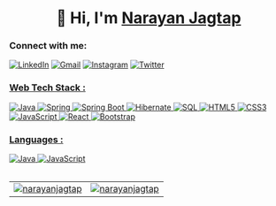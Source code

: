 <h1 align="center">👋 Hi, I'm <a href="https://narayanjagtap.github.io/NarayanaPortfolio/" target="_blank" rel="noopener noreferrer"> Narayan Jagtap </a> </h1>

<h3 align="left">Connect with me:</h3>
<div align="left">
  <a href="https://www.linkedin.com/in/narayanpjagtap/"><img alt="LinkedIn" src="https://img.shields.io/badge/linkedin-%230077B5.svg?style=for-the-badge&logo=linkedin&logoColor=white"/></a>
  <a href="mailto:narayanpjagtap45@gmail.com"><img alt="Gmail" src="https://img.shields.io/badge/Gmail-D14836?style=for-the-badge&logo=gmail&logoColor=white"/></a>
   <a href="https://www.instagram.com/sumitpjagtap?igsh=MTFjbmludTUxNWtuZA%3D%3D"><img alt="Instagram" src="https://img.shields.io/badge/Instagram-E4405F?style=for-the-badge&logo=instagram&logoColor=white"/></a>
    <a href="https://x.com/narayanpjagtap"><img alt="Twitter" src="https://img.shields.io/twitter/url?color=blue&label=Twitter&logo=twitter&style=for-the-badge&url=https%3A%2F%2Ftwitter.com%2FKet_0626"</a>
</div>
  
<h3 align="left">Web Tech Stack :</h3>
<div align="left">
  <img alt="Java" src="https://img.shields.io/badge/Java-%23ED8B00.svg?style=for-the-badge&logo=openjdk&logoColor=white"/>
  <img alt="Spring" src="https://img.shields.io/badge/Spring-%236DB33F.svg?style=for-the-badge&logo=spring&logoColor=white"/>
  <img alt="Spring Boot" src="https://img.shields.io/badge/Spring%20Boot-%236DB33F.svg?style=for-the-badge&logo=springboot&logoColor=white"/>
  <img alt="Hibernate" src="https://img.shields.io/badge/Hibernate-%2345934E.svg?style=for-the-badge&logo=hibernate&logoColor=white"/>
  <img alt="SQL" src="https://img.shields.io/badge/SQL-%2300758F.svg?style=for-the-badge&logo=sqlite&logoColor=white"/>
  <img alt="HTML5" src="https://img.shields.io/badge/html5-%23E34F26.svg?style=for-the-badge&logo=html5&logoColor=white"/>
  <img alt="CSS3" src="https://img.shields.io/badge/css3-%231572B6.svg?style=for-the-badge&logo=css3&logoColor=white"/>
  <img alt="JavaScript" src="https://img.shields.io/badge/javascript-%23323330.svg?style=for-the-badge&logo=javascript&logoColor=%23F7DF1E"/>
  <img alt="React" src="https://img.shields.io/badge/react-%2320232a.svg?style=for-the-badge&logo=react&logoColor=%2361DAFB"/>
  <img alt="Bootstrap" src="https://img.shields.io/badge/bootstrap-%23563D7C.svg?style=for-the-badge&logo=bootstrap&logoColor=white"/>
</div>


<h3 align="left">Languages :</h3>
<div align="left">
  <img alt="Java" src="https://img.shields.io/badge/Java-%23ED8B00.svg?style=for-the-badge&logo=openjdk&logoColor=white"/>
  <img alt="JavaScript" src="https://img.shields.io/badge/javascript-%23323330.svg?style=for-the-badge&logo=javascript&logoColor=%23F7DF1E"/>
</div>

<br>

<table>
  <tr>
    <td><img src="https://github-readme-stats.vercel.app/api?username=narayanjagtap&show_icons=true&theme=dark&locale=en" alt="narayanjagtap" /></td>
    <td><img src="https://github-readme-stats.vercel.app/api/top-langs?username=narayanjagtap&show_icons=true&theme=dark&locale=en&layout=compact" alt="narayanjagtap" /></td>
<!--     <td><img align="center" src="https://github-readme-streak-stats.herokuapp.com/?user=narayanjagtap&theme=dark" alt="narayanjagtap" /></td> 
 -->
  </tr>
</table>

<div align="center">

  </div>
